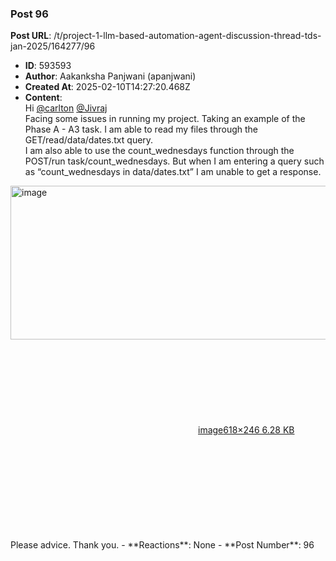 ### Post 96
**Post URL**: /t/project-1-llm-based-automation-agent-discussion-thread-tds-jan-2025/164277/96
- **ID**: 593593
- **Author**: Aakanksha Panjwani (apanjwani)
- **Created At**: 2025-02-10T14:27:20.468Z
- **Content**:  
  Hi <a class="mention" href="/u/carlton">@carlton</a> <a class="mention" href="/u/jivraj">@Jivraj</a><br>
Facing some issues in running my project. Taking an example of the Phase A - A3 task.
I am able to read my files through the GET/read/data/dates.txt query.<br>
I am also able to use the count_wednesdays function through the POST/run task/count_wednesdays.
But when I am entering a query such as “count_wednesdays in data/dates.txt” I am unable to get a response.<br>
<div class="lightbox-wrapper"><a class="lightbox" href="https://europe1.discourse-cdn.com/flex013/uploads/iitm/original/3X/3/4/3409badd267a53d868ee0474c770481d75a98510.png" data-download-href="/uploads/short-url/7qlFPLx7jz367QF7junfCfApvNu.png?dl=1" title="image" rel="noopener nofollow ugc"><img src="https://europe1.discourse-cdn.com/flex013/uploads/iitm/original/3X/3/4/3409badd267a53d868ee0474c770481d75a98510.png" alt="image" data-base62-sha1="7qlFPLx7jz367QF7junfCfApvNu" width="618" height="246"><div class="meta"><svg class="fa d-icon d-icon-far-image svg-icon" aria-hidden="true"><use href="#far-image"></use></svg><span class="filename">image</span><span class="informations">618×246 6.28 KB</span><svg class="fa d-icon d-icon-discourse-expand svg-icon" aria-hidden="true"><use href="#discourse-expand"></use></svg></div></a></div><br>
Please advice. Thank you.
- **Reactions**: None
- **Post Number**: 96

